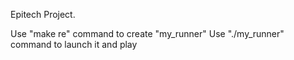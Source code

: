 Epitech Project.

Use "make re" command to create "my_runner"
Use "./my_runner" command to launch it and play

